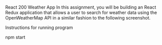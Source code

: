 React 200 Weather App
In this assignment, you will be building an React Redux application that allows a user to search for weather data using the OpenWeatherMap API in a similar fashion to the following screenshot.

Instructions for running program

npm start


